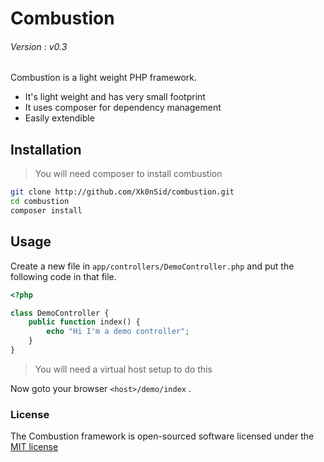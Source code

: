 Combustion
=========
###### Version : v0.3

Combustion is a light weight PHP framework.

  - It's light weight and has very small footprint
  - It uses composer for dependency management
  - Easily extendible

Installation
--------------

> You will need composer to install combustion

```sh
git clone http://github.com/Xk0nSid/combustion.git
cd combustion
composer install
```

Usage
------
Create a new file in `app/controllers/DemoController.php` and put the following code in that file.
```php
<?php

class DemoController {
    public function index() {
        echo "Hi I'm a demo controller";
    }
}
```
> You will need a virtual host setup to do this

Now goto your browser `<host>/demo/index` .


### License

The Combustion framework is open-sourced software licensed under the [MIT license](http://opensource.org/licenses/MIT)
